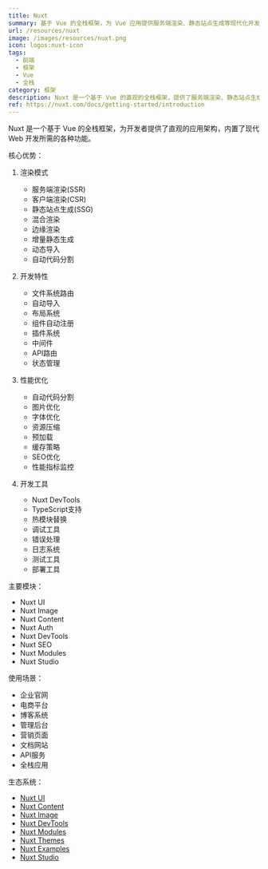 ```yaml
---
title: Nuxt
summary: 基于 Vue 的全栈框架，为 Vue 应用提供服务端渲染、静态站点生成等现代化开发体验
url: /resources/nuxt
image: /images/resources/nuxt.png
icon: logos:nuxt-icon
tags:
  - 前端
  - 框架
  - Vue
  - 全栈
category: 框架
description: Nuxt 是一个基于 Vue 的直观的全栈框架，提供了服务端渲染、静态站点生成、API 路由等现代 Web 开发所需的全部功能。
ref: https://nuxt.com/docs/getting-started/introduction
---
```


Nuxt 是一个基于 Vue 的全栈框架，为开发者提供了直观的应用架构，内置了现代 Web 开发所需的各种功能。

核心优势：

1. 渲染模式
   - 服务端渲染(SSR)
   - 客户端渲染(CSR)
   - 静态站点生成(SSG)
   - 混合渲染
   - 边缘渲染
   - 增量静态生成
   - 动态导入
   - 自动代码分割

2. 开发特性
   - 文件系统路由
   - 自动导入
   - 布局系统
   - 组件自动注册
   - 插件系统
   - 中间件
   - API路由
   - 状态管理

3. 性能优化
   - 自动代码分割
   - 图片优化
   - 字体优化
   - 资源压缩
   - 预加载
   - 缓存策略
   - SEO优化
   - 性能指标监控

4. 开发工具
   - Nuxt DevTools
   - TypeScript支持
   - 热模块替换
   - 调试工具
   - 错误处理
   - 日志系统
   - 测试工具
   - 部署工具

主要模块：
- Nuxt UI
- Nuxt Image
- Nuxt Content
- Nuxt Auth
- Nuxt DevTools
- Nuxt SEO
- Nuxt Modules
- Nuxt Studio

使用场景：
- 企业官网
- 电商平台
- 博客系统
- 管理后台
- 营销页面
- 文档网站
- API服务
- 全栈应用

生态系统：
- [Nuxt UI](https://ui.nuxt.com/)
- [Nuxt Content](https://content.nuxt.com/)
- [Nuxt Image](https://image.nuxt.com/)
- [Nuxt DevTools](https://devtools.nuxt.com/)
- [Nuxt Modules](https://nuxt.com/modules)
- [Nuxt Themes](https://nuxt.com/themes)
- [Nuxt Examples](https://nuxt.com/examples)
- [Nuxt Studio](https://nuxt.studio/)
